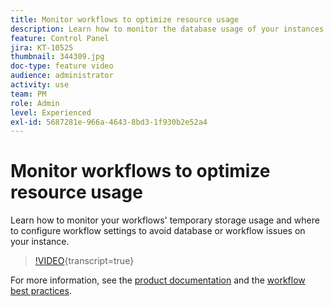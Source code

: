 ```yaml
---
title: Monitor workflows to optimize resource usage
description: Learn how to monitor the database usage of your instances.
feature: Control Panel
jira: KT-10525
thumbnail: 344309.jpg
doc-type: feature video
audience: administrator
activity: use
team: PM
role: Admin
level: Experienced
exl-id: 5687281e-966a-4643-8bd3-1f930b2e52a4
---
```

# Monitor workflows to optimize resource usage 

Learn how to monitor your workflows' temporary storage usage and where to configure workflow settings to avoid database or workflow issues on your instance.

>[!VIDEO](https://video.tv.adobe.com/v/344309/?learn=on){transcript=true}

For more information, see the [product documentation](https://experienceleague.adobe.com/docs/control-panel/using/performance-monitoring/database-monitoring/workflow-monitoring.html?lang=en) and the [workflow best practices](https://experienceleague.adobe.com/docs/campaign-classic/using/automating-with-workflows/introduction/workflow-best-practices.html?lang=en).
